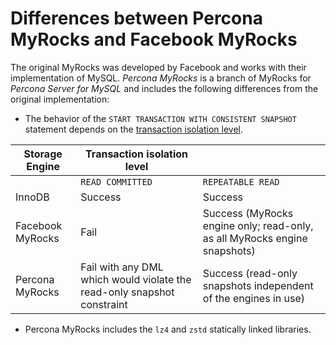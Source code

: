 # Differences between Percona MyRocks and Facebook MyRocks

The original MyRocks was developed by Facebook
and works with their implementation of MySQL.
*Percona MyRocks* is a branch of MyRocks for *Percona Server for MySQL*
and includes the following differences from the original implementation:

* The behavior of the `START TRANSACTION WITH CONSISTENT SNAPSHOT` statement
depends on the [transaction isolation level](https://dev.mysql.com/doc/refman/5.7/en/innodb-transaction-isolation-levels.html).

| Storage Engine| Transaction isolation level |                              |
| ------------- | --------------------------- | ---------------------------- |
|               | `READ COMMITTED`            | `REPEATABLE READ` |
| InnoDB        | Success                     | Success            |
| Facebook MyRocks | Fail | Success (MyRocks engine only; read-only, as all MyRocks engine snapshots)|
| Percona MyRocks | Fail with any DML which would violate the read-only snapshot constraint | Success (read-only snapshots independent of the engines in use) |

* Percona MyRocks includes the `lz4` and `zstd` statically linked libraries.
